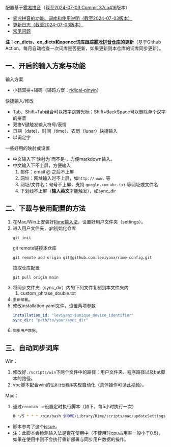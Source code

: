 
配置基于[雾凇拼音](https://dvel.me/posts/rime-ice/)（截至[2024-07-03 Commit 37ca416](https://github.com/iDvel/rime-ice/tree/37ca416a9c755716d049c549b131276ddc440688)版本）

- [雾凇拼音的功能、词库和使用说明（截至2024-07-03版本）](https://github.com/iDvel/rime-ice/blob/37ca416a9c755716d049c549b131276ddc440688/README.md)
- [更新日志（截至2024-07-03版本）](https://github.com/iDvel/rime-ice/blob/37ca416a9c755716d049c549b131276ddc440688/others/CHANGELOG.md)
- [常见问题](https://github.com/iDvel/rime-ice/issues/133)

**注：cn_dicts、en_dicts和opencc词库跟踪[雾凇拼音仓库](https://github.com/iDvel/rime-ice)的更新**（基于Github Action，每月自动检查一次词库是否更新，如果更新则本仓库的词库同步更新）。

## 一、开启的输入方案与功能

输入方案

- 小鹤双拼+辅码（辅码方案：[ridical-pinyin](https://github.com/mirtlecn/rime-radical-pinyin)）

快捷输入/修改

- Tab、Shift+Tab组合可以按字跳转光标；Shift+BackSpace可以删除单个汉字的拼音
- 双拼V键触发输入符号/表情
- 日期（date）、时间（time）、农历（lunar）快捷输入
- 以词定字

一些好用的映射或设置

- 中文输入下\`映射为\`而不是·，方便markdown输入。
- 中文输入下不上屏，方便输入
   1. 邮件：email @ 之后不上屏
   2. 网址：网址输入时不上屏，如`http://` `www.` 等
   3. 网址/文件名：句号不上屏，支持 `google.com` `abc.txt` 等网址或文件名
   4. 下划线不上屏（**输入英文**才能触发），如sync_dir 

## 二、下载与使用配置的方法

1. 在Mac/Win上安装好[Rime输入法](https://rime.im/)，设置好用户文件夹（settings）。
2. 进入用户文件夹，git初始化仓库
   ```shell
   git init
   ```
   git remote链接本仓库
   ```shell
   git remote add origin git@github.com:leviyanx/rime-config.git
   ```
   拉取仓库配置
   ```shell
   git pull origin main
   ```  
3. 将同步文件夹（sync_dir）内的下列文件复制到本文件夹内
   1. custom_phrase_double.txt
4. `重新部署`。
5. 修改installation.yaml文件，设置两项参数
   ```yaml
   installation_id: "leviyanx-$unique_device_identifier"
   sync_dir: "path/to/your/sync_dir"
   ```
6. `同步用户数据`。

## 三、自动同步词库

Win：

1. 修改好`./scripts/win`下两个文件中的路径：用户文件夹、程序路径以及bat脚本的路径。
2. vbe脚本配合win的`任务计划程序`实现自动化（具体操作可见此[视频][【Rime自动化：自动更新配置、词库、部署、同步用户词】]）。

Mac：

1. 通过`crontab -e`设置定时执行脚本（如下，每5小时执行一次）
   ```bash
   0 */5 * * * /bin/bash $HOME/Library/Rime/scripts/mac/updateSettingsAndSync.sh
   ```
- 脚本参考了这个[issue][无法通过命令自动同步字典配置]。
- 注：此脚本会检测输入法是否在使用中（不使用时cpu占用率一般小于0.5），如果在使用中则不会执行重新部署与同步用户数据的操作。



[【Rime自动化：自动更新配置、词库、部署、同步用户词】]:  https://www.bilibili.com/video/BV1Am41167B9/?share_source=copy_web&vd_source=7bb910c4747384efecba3166ead658de
[无法通过命令自动同步字典配置]: https://github.com/rime/squirrel/issues/421